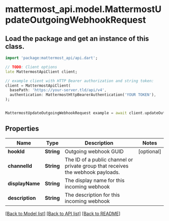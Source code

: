 # mattermost_api.model.MattermostUpdateOutgoingWebhookRequest

## Load the package and get an instance of this class.
```dart
import 'package:mattermost_api/api.dart';

// TODO: Client options
late MattermostApiClient client;

// example client with HTTP Bearer authorization and string token:
client = MattermostApiClient(
  basePath: 'https://your-server.tld/api/v4',
  authentication: MattermostHttpBearerAuthentication('YOUR TOKEN'),
);


MattermostUpdateOutgoingWebhookRequest example = await client.updateOutgoingWebhookRequest.FUNCTION_THAT_RETURNS_THIS_CLASS();

```

## Properties
Name | Type | Description | Notes
------------ | ------------- | ------------- | -------------
**hookId** | **String** | Outgoing webhook GUID | [optional] 
**channelId** | **String** | The ID of a public channel or private group that receives the webhook payloads. | 
**displayName** | **String** | The display name for this incoming webhook | 
**description** | **String** | The description for this incoming webhook | 

[[Back to Model list]](../GENERATED_README.md#documentation-for-models) [[Back to API list]](../GENERATED_README.md#documentation-for-api-endpoints) [[Back to README]](../GENERATED_README.md)


